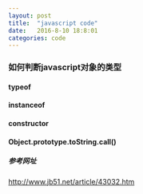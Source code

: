 ```yaml
---
layout: post
title:  "javascript code"
date:   2016-8-10 18:8:01
categories: code 
---
```


### 如何判断javascript对象的类型

#### typeof 


#### instanceof


#### constructor


#### Object.prototype.toString.call()



##### 参考网址

http://www.jb51.net/article/43032.htm


